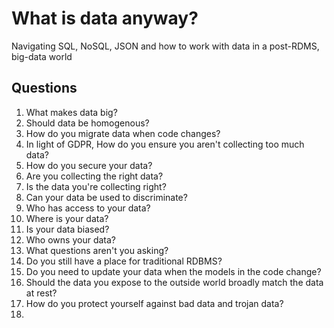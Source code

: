 # What is data anyway? 

Navigating SQL, NoSQL, JSON and how to work with data in a post-RDMS, big-data world

## Questions

1. What makes data big?
1. Should data be homogenous?
1. How do you migrate data when code changes?
1. In light of GDPR, How do you ensure you aren't collecting too much data?
1. How do you secure your data?
1. Are you collecting the right data?
1. Is the data you're collecting right?
1. Can your data be used to discriminate?
1. Who has access to your data?
1. Where is your data?
1. Is your data biased?
1. Who owns your data?
1. What questions aren't you asking?
1. Do you still have a place for traditional RDBMS?
1. Do you need to update your data when the models in the code change?
1. Should the data you expose to the outside world broadly match the data at rest?
1. How do you protect yourself against bad data and trojan data?
1.  
